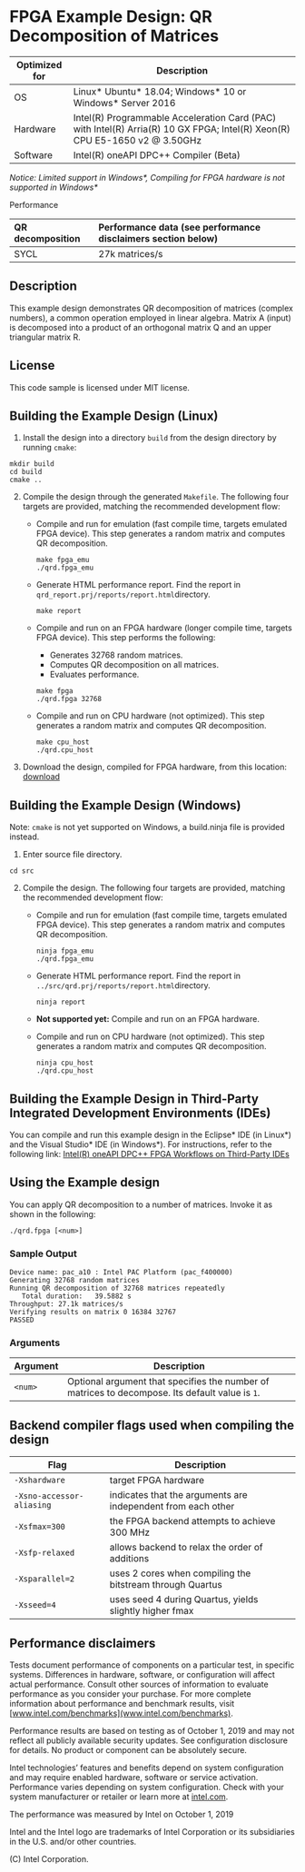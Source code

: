 # FPGA Example Design: QR Decomposition of Matrices

| Optimized for                     | Description
---                                 |---
| OS                                | Linux* Ubuntu* 18.04; Windows* 10 or Windows* Server 2016
| Hardware                          | Intel(R) Programmable Acceleration Card (PAC) with Intel(R) Arria(R) 10 GX FPGA; Intel(R) Xeon(R) CPU E5-1650 v2 @ 3.50GHz
| Software                          | Intel(R) oneAPI DPC++ Compiler (Beta)

_Notice: Limited support in Windows*, Compiling for FPGA hardware is not supported in Windows*_

Performance 

| QR decomposition                  | Performance data (see performance disclaimers section below)
|:---                               |:---
| SYCL                              | 27k matrices/s

## Description

This example design demonstrates QR decomposition of matrices (complex numbers), a common operation employed in linear algebra. Matrix A (input) is decomposed into a product of an orthogonal matrix Q and an upper triangular matrix R.

## License  
This code sample is licensed under MIT license.

## Building the Example Design (Linux)

1. Install the design into a directory `build` from the design directory by running `cmake`:

```
mkdir build
cd build
cmake ..
```

2. Compile the design through the generated `Makefile`. The following four targets are provided, matching the recommended development flow:

    * Compile and run for emulation (fast compile time, targets emulated FPGA device). This step generates a random matrix and computes QR decomposition.

       ```
       make fpga_emu
       ./qrd.fpga_emu 
       ```

    * Generate HTML performance report. Find the report in `qrd_report.prj/reports/report.html`directory.

       ```
       make report
       ``` 

    * Compile and run on an FPGA hardware (longer compile time, targets FPGA device). This step performs the following:
      * Generates 32768 random matrices. 
      * Computes QR decomposition on all matrices. 
      * Evaluates performance.

       ```
       make fpga 
       ./qrd.fpga 32768 
       ```

    * Compile and run on CPU hardware (not optimized). This step generates a random matrix and computes QR decomposition.

       ```
       make cpu_host
       ./qrd.cpu_host 
       ```
3. Download the design, compiled for FPGA hardware, from this location: [download](https://www.intel.com/content/dam/altera-www/global/en_US/others/support/examples/download/qrd.fpga)

## Building the Example Design (Windows)

Note: `cmake` is not yet supported on Windows, a build.ninja file is provided instead. 

1. Enter source file directory.

```
cd src
```

2. Compile the design. The following four targets are provided, matching the recommended development flow:

    * Compile and run for emulation (fast compile time, targets emulated FPGA device). This step generates a random matrix and computes QR decomposition.

       ```
       ninja fpga_emu
       ./qrd.fpga_emu 
       ```

    * Generate HTML performance report. Find the report in `../src/qrd.prj/reports/report.html`directory.

       ```
       ninja report
       ``` 

    * **Not supported yet:** Compile and run on an FPGA hardware.

    * Compile and run on CPU hardware (not optimized). This step generates a random matrix and computes QR decomposition.

       ```
       ninja cpu_host
       ./qrd.cpu_host 
       ```

## Building the Example Design in Third-Party Integrated Development Environments (IDEs)

You can compile and run this example design in the Eclipse* IDE (in Linux*) and the Visual Studio* IDE (in Windows*). For instructions, refer to the following link: [Intel(R) oneAPI DPC++ FPGA Workflows on Third-Party IDEs](https://software.intel.com/en-us/articles/intel-oneapi-dpcpp-fpga-workflow-on-ide)

## Using the Example design
You can apply QR decomposition to a number of matrices. Invoke it as shown in the following: 

```
./qrd.fpga [<num>]
```

### Sample Output

```
Device name: pac_a10 : Intel PAC Platform (pac_f400000)
Generating 32768 random matrices
Running QR decomposition of 32768 matrices repeatedly
   Total duration:   39.5882 s
Throughput: 27.1k matrices/s
Verifying results on matrix 0 16384 32767
PASSED
```

### Arguments

| Argument | Description
---        |---
| `<num>`  | Optional argument that specifies the number of matrices to decompose. Its default value is `1`.

## Backend compiler flags used when compiling the design 

| Flag | Description
---    |---
`-Xshardware` | target FPGA hardware
`-Xsno-accessor-aliasing` | indicates that the arguments are independent from each other
`-Xsfmax=300` | the FPGA backend attempts to achieve 300 MHz
`-Xsfp-relaxed` | allows backend to relax the order of additions 
`-Xsparallel=2` | uses 2 cores when compiling the bitstream through Quartus
`-Xsseed=4` | uses seed 4 during Quartus, yields slightly higher fmax


## Performance disclaimers

Tests document performance of components on a particular test, in specific systems. Differences in hardware, software, or configuration will affect actual performance. Consult other sources of information to evaluate performance as you consider your purchase.  For more complete information about performance and benchmark results, visit [www.intel.com/benchmarks](www.intel.com/benchmarks).

Performance results are based on testing as of October 1, 2019 and may not reflect all publicly available security updates.  See configuration disclosure for details.  No product or component can be absolutely secure.

Intel technologies’ features and benefits depend on system configuration and may require enabled hardware, software or service activation. Performance varies depending on system configuration. Check with your system manufacturer or retailer or learn more at [intel.com](www.intel.com).

The performance was measured by Intel on October 1, 2019

Intel and the Intel logo are trademarks of Intel Corporation or its subsidiaries in the U.S. and/or other countries.

(C) Intel Corporation.
      
